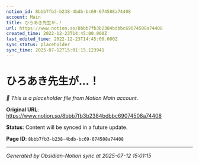 ```yaml
---
notion_id: 8bbb7fb3-b238-4bdb-bc69-074508a74408
account: Main
title: ひろあき先生が…！
url: https://www.notion.so/8bbb7fb3b2384bdbbc69074508a74408
created_time: 2022-12-23T14:45:00.000Z
last_edited_time: 2022-12-23T14:45:00.000Z
sync_status: placeholder
sync_time: 2025-07-12T15:01:15.123941
---
```


# ひろあき先生が…！

*🔄 This is a placeholder file from Notion Main account.*

**Original URL**: https://www.notion.so/8bbb7fb3b2384bdbbc69074508a74408

**Status**: Content will be synced in a future update.

**Page ID**: `8bbb7fb3-b238-4bdb-bc69-074508a74408`

---

*Generated by Obsidian-Notion sync at 2025-07-12 15:01:15*
